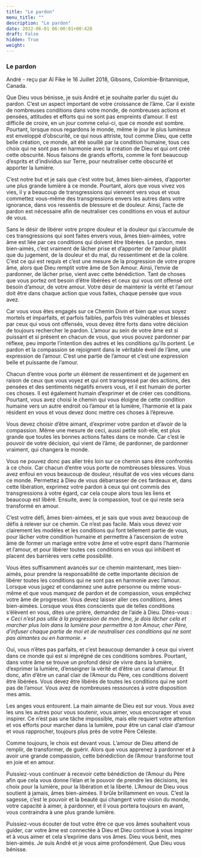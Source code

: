 ```yaml
---
title: "Le pardon"
menu_title: ""
description: "Le pardon"
date: 2022-06-01 06:00:01+00:428
draft: False
hidden: True
weight:
---
```

### Le pardon

André - reçu par Al Fike le 16 Juillet 2018, Gibsons, Colombie-Britannique, Canada.

Que Dieu vous bénisse, je suis André et je souhaite parler du sujet du pardon. C’est un aspect important de votre croissance de l’âme. Car il existe de nombreuses conditions dans votre monde, de nombreuses actions et pensées, attitudes et efforts qui ne sont pas empreints d’amour. Il est difficile de croire, en un jour comme celui-ci, que ce monde est sombre. Pourtant, lorsque nous regardons le monde, même le jour le plus lumineux est enveloppé d’obscurité, ce qui nous attriste, tout comme Dieu, que cette belle création, ce monde, ait été souillé par la condition humaine, tous ces choix qui ne sont pas en harmonie avec la création de Dieu et qui ont créé cette obscurité. Nous faisons de grands efforts, comme le font beaucoup d’esprits et d’individus sur Terre, pour neutraliser cette obscurité et apporter la lumière.

C’est notre but et je sais que c’est votre but, âmes bien-aimées, d’apporter une plus grande lumière à ce monde. Pourtant, alors que vous vivez vos vies, il y a beaucoup de transgressions qui viennent vers vous et vous commettez vous-même des transgressions envers les autres dans votre ignorance, dans vos ressentis de blessure et de douleur. Ainsi, l’acte de pardon est nécessaire afin de neutraliser ces conditions en vous et autour de vous.

Sans le désir de libérer votre propre douleur et la douleur qui s’accumule de ces transgressions qui sont faites envers vous, âmes bien-aimées, votre âme est liée par ces conditions qui doivent être libérées. Le pardon, mes bien-aimés, c’est vraiment de lâcher prise et d’apporter de l’amour plutôt que du jugement, de la douleur et du mal, du ressentiment et de la colère. C’est ce qui est requis et c’est une mesure de la progression de votre propre âme, alors que Dieu remplit votre âme de Son Amour. Ainsi, l’envie de pardonner, de lâcher prise, vient avec cette bénédiction. Tant de choses que vous portez ont besoin d’être libérées et ceux qui vous ont offensé ont besoin d’amour, de votre amour. Votre désir de maintenir la vérité et l’amour doit être dans chaque action que vous faites, chaque pensée que vous avez.

Car vous vous êtes engagés sur ce Chemin Divin et bien que vous soyez mortels et imparfaits, et parfois faibles, parfois très vulnérables et blessés par ceux qui vous ont offensés, vous devez être forts dans votre décision de toujours rechercher le pardon. L’amour au sein de votre âme est si puissant et si présent en chacun de vous, que vous pouvez pardonner par réflexe, peu importe l’intention des autres et les conditions qu’ils portent. Le pardon et la compassion se rejoignent dans le véritable éveil de l’âme, une expression de l’amour. C’est une partie de l’amour et c’est une expression belle et puissante de l’amour.

Chacun d’entre vous porte un élément de ressentiment et de jugement en raison de ceux que vous voyez et qui ont transgressé par des actions, des pensées et des sentiments négatifs envers vous, et il est humain de porter ces choses. Il est également humain d’exprimer et de créer ces conditions. Pourtant, vous avez choisi le chemin qui vous éloigne de cette condition humaine vers un autre endroit où l’amour et la lumière, l’harmonie et la paix résident en vous et vous devez donc mettre ces choses à l’épreuve.

Vous devez choisir d’être aimant, d’exprimer votre pardon et d’avoir de la compassion. Même une mesure de ceci, aussi petite soit-elle, est plus grande que toutes les bonnes actions faites dans ce monde. Car c’est le pouvoir de votre décision, qui vient de l’âme, de pardonner, de pardonner vraiment, qui changera le monde.

Vous ne pouvez donc pas aller très loin sur ce chemin sans être confrontés à ce choix. Car chacun d’entre vous porte de nombreuses blessures. Vous avez enfoui en vous beaucoup de douleur, résultat de vos vies vécues dans ce monde. Permettez à Dieu de vous débarrasser de ces fardeaux et, dans cette libération, exprimez votre pardon à ceux qui ont commis des transgressions à votre égard, car cela coupe alors tous les liens et beaucoup est libéré. Ensuite, avec la compassion, tout ce qui reste sera transformé en amour.

C’est votre défi, âmes bien-aimées, et je sais que vous avez beaucoup de défis à relever sur ce chemin. Ce n’est pas facile. Mais vous devez voir clairement les modèles et les conditions qui font tellement partie de vous, pour lâcher votre condition humaine et permettre à l’ascension de votre âme de former un mariage entre votre âme et votre esprit dans l’harmonie et l’amour, et pour libérer toutes ces conditions en vous qui inhibent et placent des barrières vers cette possibilité.

Vous êtes suffisamment avancés sur ce chemin maintenant, mes bien-aimés, pour prendre la responsabilité de cette importante décision de libérer toutes les conditions qui ne sont pas en harmonie avec l’amour. Lorsque vous jugez et condamnez une autre personne ou même vous-même et que vous manquez de pardon et de compassion, vous empêchez votre âme de progresser. Vous devez laisser aller ces conditions, âmes bien-aimées. Lorsque vous êtes conscients que de telles conditions s’élèvent en vous, dites une prière, demandez de l’aide à Dieu. Dites-vous : *« Ceci n’est pas utile à la progression de mon âme, je dois lâcher cela et marcher plus loin dans la lumière pour permettre à ton Amour, cher Père, d’infuser chaque partie de moi et de neutraliser ces conditions qui ne sont pas aimantes ou en harmonie. »* 

Oui, vous n’êtes pas parfaits, et c’est beaucoup demander à ceux qui vivent dans ce monde qui est si imprégné de ces conditions sombres. Pourtant, dans votre âme se trouve un profond désir de vivre dans la lumière, d’exprimer la lumière, d’enseigner la vérité et d’être un canal d’amour. Et donc, afin d’être un canal clair de l’Amour du Père, ces conditions doivent être libérées. Vous devez être libérés de toutes les conditions qui ne sont pas de l’amour. Vous avez de nombreuses ressources à votre disposition mes amis.

Les anges vous entourent. La main aimante de Dieu est sur vous. Vous avez les uns les autres pour vous soutenir, vous aimer, vous encourager et vous inspirer. Ce n’est pas une tâche impossible, mais elle requiert votre attention et vos efforts pour marcher dans la lumière, pour être un canal clair d’amour et vous rapprocher, toujours plus près de votre Père Céleste.

Comme toujours, le choix est devant vous. L’amour de Dieu attend de remplir, de transformer, de guérir. Alors que vous apprenez à pardonner et à avoir une grande compassion, cette bénédiction de l’Amour transforme tout en joie et en amour.

Puissiez-vous continuer à recevoir cette bénédiction de l’Amour du Père afin que cela vous donne l’élan et le pouvoir de prendre les décisions, les choix pour la lumière, pour la libération et la liberté. L’Amour de Dieu vous soutient à jamais, âmes bien-aimées. Il brûle brillamment en vous. C’est la sagesse, c’est le pouvoir et la beauté qui changent votre vision du monde, votre capacité à aimer, à pardonner, et il vous portera toujours en avant, vous contraindra à une plus grande lumière.

Puissiez-vous écouter de tout votre être ce que vos âmes souhaitent vous guider, car votre âme est connectée à Dieu et Dieu continue à vous inspirer et à vous aimer et cela s’exprime dans vos âmes. Dieu vous bénit, mes bien-aimés. Je suis André et je vous aime profondément. Que Dieu vous bénisse.
